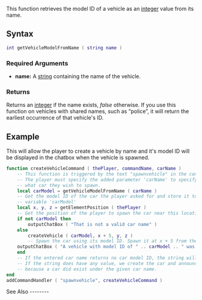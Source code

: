 This function retrieves the model ID of a vehicle as an [integer](/int.md "wikilink") value from its name.

Syntax
------

``` lua
int getVehicleModelFromName ( string name )             
```

### Required Arguments

-   **name:** A [string](/string.md "wikilink") containing the name of the vehicle.

### Returns

Returns an [integer](/int.md "wikilink") if the name exists, *false* otherwise. If you use this function on vehicles with shared names, such as “police”, it will return the earliest occurrence of that vehicle's ID.

Example
-------

<section class="server" name="Server">
This will allow the player to create a vehicle by name and it's model ID will be displayed in the chatbox when the vehicle is spawned.

``` lua
function createVehicleCommand ( thePlayer, commandName, carName )
    -- This function is triggered by the text "spawnvehicle" in the console.
    -- The player must specify the added parameter 'carName' to specify
    -- what car they wish to spawn.
    local carModel = getVehicleModelFromName ( carName )
    -- Get the model ID of the car the player asked for and store it to the
    -- variable 'carModel'
    local x, y, z = getElementPosition ( thePlayer )
    -- Get the position of the player to spawn the car near this location
    if not carModel then
        outputChatBox ( "That is not a valid car name" )
    else
        createVehicle ( carModel, x + 5, y, z )
        -- Spawn the car using its model ID. Spawn it at x + 5 from the player so it doesn't crush him
    outputChatBox ( "A vehicle with model ID of " .. carModel .. " was created!" )
    end
    -- If the entered car name returns no car model ID, the string will be empty and false will be returned.
    -- If the string does have any value, we create the car and announce the car model ID in the chatbox,
    -- because a car did exist under the given car name.
end
addCommandHandler ( "spawnvehicle", createVehicleCommand )
```

</section>
See Also
--------
